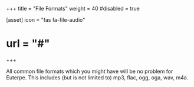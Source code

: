 +++
title = "File Formats"
weight = 40
#disabled = true

[asset]
  icon = "fas fa-file-audio"
  # url = "#"
+++

All common file formats which you might have will be no
problem for Euterpe. This includes (but is not limited to)
mp3, flac, ogg, oga, wav, m4a.
